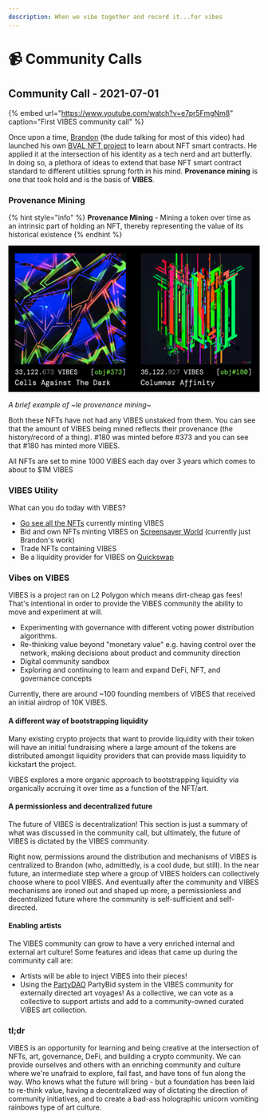 ```yaml
---
description: When we vibe together and record it...for vibes
---
```


# 📹 Community Calls

## Community Call - 2021-07-01

{% embed url="https://www.youtube.com/watch?v=e7pr5FmgNm8" caption="First VIBES community call" %}

Once upon a time, [Brandon](https://twitter.com/bvalosek) \(the dude talking for most of this video\) had launched his own [BVAL NFT project](https://tokens.bvalosek.com/) to learn about NFT smart contracts. He applied it at the intersection of his identity as a tech nerd and art butterfly. In doing so, a plethora of ideas to extend that base NFT smart contract standard to different utilities sprung forth in his mind. **Provenance mining** is one that took hold and is the basis of **VIBES**.

### Provenance Mining

{% hint style="info" %}
**Provenance Mining** - Mining a token over time as an intrinsic part of holding an NFT, thereby representing the value of its historical existence
{% endhint %}

![](../.gitbook/assets/screen-shot-2021-07-07-at-10.40.08-pm.png)

_A brief example of ~le provenance mining~_ 

Both these NFTs have not had any VIBES unstaked from them. You can see that the amount of VIBES being mined reflects their provenance \(the history/record of a thing\). \#180 was minted before \#373 and you can see that \#180 has minted more VIBES.

All NFTs are set to mine 1000 VIBES each day over 3 years which comes to about to $1M VIBES

### VIBES Utility

What can you do today with VIBES?

* [Go see all the NFTs](https://www.sickvibes.xyz/tokens) currently minting VIBES
* Bid and own NFTs minting VIBES on [Screensaver World](https://www.screensaver.world/created/0x303EeFeDeE1bA8e5d507a55465d946B2fea18583) \(currently just Brandon's work\)
* Trade NFTs containing VIBES
* Be a liquidity provider for VIBES on [Quickswap](https://quickswap.exchange/#/add/0xd269af9008c674b3814b4830771453d6a30616eb/ETH)

### Vibes on VIBES

VIBES is a project ran on L2 Polygon which means dirt-cheap gas fees! That's intentional in order to provide the VIBES community the ability to move and experiment at will.

* Experimenting with governance with different voting power distribution algorithms.
* Re-thinking value beyond "monetary value" e.g. having control over the network, making decisions about product and community direction
* Digital community sandbox
* Exploring and continuing to learn and expand DeFi, NFT, and governance concepts

Currently, there are around ~100 founding members of VIBES that received an initial airdrop of 10K VIBES.

#### A different way of bootstrapping liquidity

Many existing crypto projects that want to provide liquidity with their token will have an initial fundraising where a large amount of the tokens are distributed amongst liquidity providers that can provide mass liquidity to kickstart the project.

VIBES explores a more organic approach to bootstrapping liquidity via organically accruing it over time as a function of the NFT/art.

#### A permissionless and decentralized future

The future of VIBES is decentralization! This section is just a summary of what was discussed in the community call, but ultimately, the future of VIBES is dictated by the VIBES community.

Right now, permissions around the distribution and mechanisms of VIBES is centralized to Brandon \(who, admittedly, is a cool dude, but still\). In the near future, an intermediate step where a group of VIBES holders can collectively choose where to pool VIBES. And eventually after the community and VIBES mechanisms are ironed out and shaped up more, a permissionless and decentralized future where the community is self-sufficient and self-directed.

#### Enabling artists

The VIBES community can grow to have a very enriched internal and external art culture! Some features and ideas that came up during the community call are:

* Artists will be able to inject VIBES into their pieces!
* Using the [PartyDAO](https://party.mirror.xyz/) PartyBid system in the VIBES community for externally directed art voyages! As a collective, we can vote as a collective to support artists and add to a community-owned curated VIBES art collection.

### tl;dr

VIBES is an opportunity for learning and being creative at the intersection of NFTs, art, governance, DeFi, and building a crypto community. We can provide ourselves and others with an enriching community and culture where we're unafraid to explore, fail fast, and have tons of fun along the way. Who knows what the future will bring - but a foundation has been laid to re-think value, having a decentralized way of dictating the direction of community initiatives, and to create a bad-ass holographic unicorn vomiting rainbows type of art culture.





